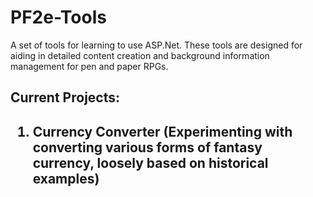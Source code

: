 <h1>PF2e-Tools</h1>
A set of tools for learning to use ASP.Net. These tools are designed for aiding in detailed content creation and background information management for pen and paper RPGs.

<h2>Current Projects:<h2>

<ol>
      <li>Currency Converter (Experimenting with converting various forms of fantasy currency, loosely based on historical examples)</li>
  </ul></li>
</ol>
